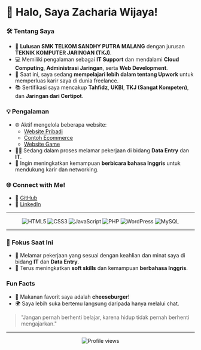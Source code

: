 # 👋 Halo, Saya Zacharia Wijaya!

### 🛠️ Tentang Saya

- 🔧 **Lulusan SMK TELKOM SANDHY PUTRA MALANG** dengan jurusan **TEKNIK KOMPUTER JARINGAN (TKJ)**.
- 💻 Memiliki pengalaman sebagai **IT Support** dan mendalami **Cloud Computing**, **Administrasi Jaringan**, serta **Web Development**.
- 🌱 Saat ini, saya sedang **mempelajari lebih dalam tentang Upwork** untuk memperluas karir saya di dunia freelance.
- 📚 Sertifikasi saya mencakup **Tahfidz**, **UKBI**, **TKJ (Sangat Kompeten)**, dan **Jaringan dari Certipot**.

### 💡 Pengalaman

- 🌐 Aktif mengelola beberapa website:
  - [Website Pribadi](http://zacharia.aboutcen.com)
  - [Contoh Ecommerce](http://centralfreaks.com)
  - [Website Game](http://mygame.centralfreaks.com)
- 🧑‍💼 Sedang dalam proses melamar pekerjaan di bidang **Data Entry** dan **IT**.
- 📝 Ingin meningkatkan kemampuan **berbicara bahasa Inggris** untuk mendukung karir dan networking.

### 🌐 Connect with Me!

- 🔗 [GitHub](https://github.com/kachenchaney/)
- 🔗 [LinkedIn](https://www.linkedin.com/in/zacharia-wijaya-373a51311/)

---

<div align="center">
    <img src="https://img.shields.io/badge/HTML5-E34F26?style=for-the-badge&logo=html5&logoColor=white" alt="HTML5"/>
    <img src="https://img.shields.io/badge/CSS3-1572B6?style=for-the-badge&logo=css3&logoColor=white" alt="CSS3"/>
    <img src="https://img.shields.io/badge/JavaScript-323330?style=for-the-badge&logo=javascript&logoColor=F7DF1E" alt="JavaScript"/>
    <img src="https://img.shields.io/badge/PHP-777BB4?style=for-the-badge&logo=php&logoColor=white" alt="PHP"/>
    <img src="https://img.shields.io/badge/WordPress-21759B?style=for-the-badge&logo=wordpress&logoColor=white" alt="WordPress"/>
    <img src="https://img.shields.io/badge/MySQL-4479A1?style=for-the-badge&logo=mysql&logoColor=white" alt="MySQL"/>
</div>

---

### 🎯 Fokus Saat Ini

- 🚀 Melamar pekerjaan yang sesuai dengan keahlian dan minat saya di bidang **IT** dan **Data Entry**.
- 💬 Terus meningkatkan **soft skills** dan kemampuan **berbahasa Inggris**.

### Fun Facts

- 🍔 Makanan favorit saya adalah **cheeseburger**!
- 🌍 Saya lebih suka bertemu langsung daripada hanya melalui chat.

> "Jangan pernah berhenti belajar, karena hidup tidak pernah berhenti mengajarkan."

---

<div align="center">
    <img src="https://komarev.com/ghpvc/?username=kachenchaney&color=blue" alt="Profile views"/>
</div>
